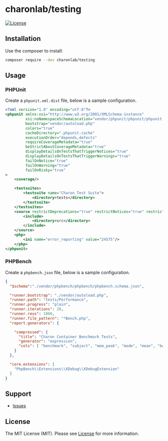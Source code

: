 # charonlab/testing

[![License](https://poser.pugx.org/charonlab/testing/license.svg)](https://packagist.org/packages/charonlab/testing)

## Installation

Use the composer to install:

```bash
composer require --dev charonlab/testing
```

## Usage 

### PHPUnit

Create a `phpunit.xml.dist` file, below is a sample configuration.

```xml
<?xml version="1.0" encoding="utf-8"?>
<phpunit xmlns:xsi="http://www.w3.org/2001/XMLSchema-instance"
         xsi:noNamespaceSchemaLocation="vendor/phpunit/phpunit/phpunit.xsd"
         bootstrap="vendor/autoload.php"
         colors="true"
         cacheDirectory=".phpunit.cache"
         executionOrder="depends,defects"
         requireCoverageMetadata="true"
         beStrictAboutCoverageMetadata="true"
         displayDetailsOnTestsThatTriggerNotices="true"
         displayDetailsOnTestsThatTriggerWarnings="true"
         failOnNotice="true"
         failOnWarning="true"
         failOnRisky="true"
>
    <coverage/>

    <testsuites>
        <testsuite name="Charon Test Suite">
            <directory>tests</directory>
        </testsuite>
    </testsuites>
    <source restrictDeprecations="true" restrictNotices="true" restrictWarnings="true">
        <include>
            <directory>src</directory>
        </include>
    </source>
    <php>
        <ini name="error_reporting" value="24575"/>
    </php>
</phpunit>
```

### PHPBench

Create a `phpbench.json` file, below is a sample configuration.

```json
{
  "$schema":"./vendor/phpbench/phpbench/phpbench.schema.json",

  "runner.bootstrap": "./vendor/autoload.php",
  "runner.path": "tests/Performance",
  "runner.progress": "plain",
  "runner.iterations": 20,
  "runner.revs": 1000,
  "runner.file_pattern": "*Bench.php",
  "report.generators": {

    "compressed": {
      "title": "Charon Container Benchmark Tests",
      "generator": "expression",
      "cols": [ "benchmark", "subject", "mem_peak", "mode", "mean", "best", "worst" ]
    }
  },

  "core.extensions": [
    "PhpBench\\Extensions\\XDebug\\XDebugExtension"
  ]
}
```

## Support

- [Issues](https://github.com/charonlab/testing/issues/)

## License

The MIT License (MIT). Please see [License](LICENSE) for more information.
